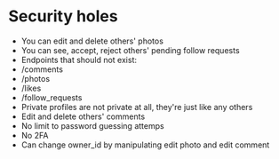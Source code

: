 # Security holes

- You can edit and delete others' photos
- You can see, accept, reject others' pending follow requests
- Endpoints that should not exist:
 - /comments
 - /photos
 - /likes
 - /follow_requests
- Private profiles are not private at all, they're just like any others
- Edit and delete others' comments
- No limit to password guessing attemps
- No 2FA
- Can change owner_id by manipulating edit photo and edit comment
